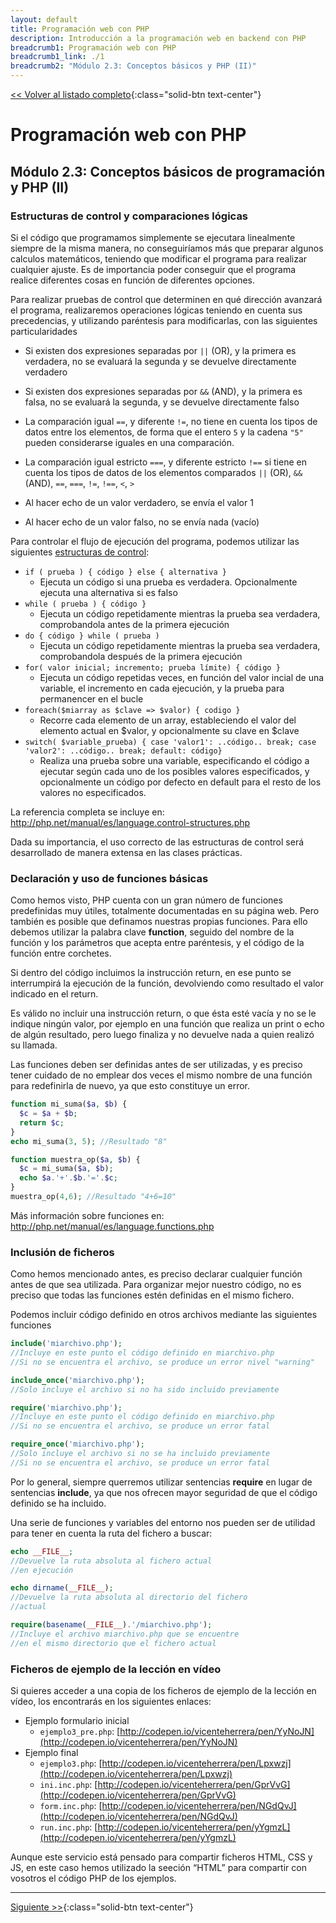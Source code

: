```yaml
---
layout: default
title: Programación web con PHP
description: Introducción a la programación web en backend con PHP
breadcrumb1: Programación web con PHP
breadcrumb1_link: ./1
breadcrumb2: "Módulo 2.3: Conceptos básicos y PHP (II)"
---
```


[<< Volver al listado completo](../){:class="solid-btn text-center"}

# Programación web con PHP

## Módulo 2.3: Conceptos básicos de programación y PHP (II)

### Estructuras de control y comparaciones lógicas

Si el código que programamos simplemente se ejecutara linealmente siempre de la misma manera, no conseguiríamos más que preparar algunos calculos matemáticos, teniendo que modificar el programa para realizar cualquier ajuste. Es de importancia poder conseguir que el programa realice diferentes cosas en función de diferentes opciones.

Para realizar pruebas de control que determinen en qué dirección avanzará el programa, realizaremos operaciones lógicas teniendo en cuenta sus precedencias, y utilizando paréntesis para modificarlas, con las siguientes particularidades

-   Si existen dos expresiones separadas por `||` (OR), y la primera es verdadera, no se evaluará la segunda y se devuelve directamente verdadero
-   Si existen dos expresiones separadas por `&&` (AND), y la primera es falsa, no se evaluará la segunda, y se devuelve directamente falso
-   La comparación igual `==`, y diferente `!=`, no tiene en cuenta los tipos de datos entre los elementos, de forma que el entero `5` y la cadena `"5"` pueden considerarse iguales en una comparación.

-   La comparación igual estricto `===`, y diferente estricto `!==` si tiene en cuenta los tipos de datos de los elementos comparados `||` (OR), `&&` (AND), `==`, `===`, `!=`, `!==`, `<`, `>`
-   Al hacer echo de un valor verdadero, se envía el valor 1
-   Al hacer echo de un valor falso, no se envía nada (vacío)

Para controlar el flujo de ejecución del programa, podemos utilizar las siguientes [estructuras de
control](<http://php.net/manual/es/language.control-structures.php>):

-   `if ( prueba ) { código } else { alternativa }`
    -   Ejecuta un código si una prueba es verdadera. Opcionalmente ejecuta una alternativa si es falso
-   `while ( prueba ) { código }`
    -   Ejecuta un código repetidamente mientras la prueba sea verdadera, comprobandola antes de la primera ejecución
-   `do { código } while ( prueba )`
    -   Ejecuta un código repetidamente mientras la prueba sea verdadera, comprobandola después de la primera ejecución
-   `for( valor inicial; incremento; prueba límite) { código }`
    -   Ejecuta un código repetidas veces, en función del valor incial de una variable, el incremento en cada ejecución, y la prueba para permanencer en el bucle
-   `foreach($miarray as $clave => $valor) { codigo }`
    -   Recorre cada elemento de un array, estableciendo el valor del elemento actual en \$valor, y opcionalmente su clave en \$clave
-   `switch( $variable_prueba) { case 'valor1': ..código.. break; case 'valor2': ..código.. break; default: código}`
    -   Realiza una prueba sobre una variable, especificando el código a ejecutar según cada uno de los posibles valores especificados, y opcionalmente un código por defecto en default para el resto de los valores no especificados.

La referencia completa se incluye en:
<http://php.net/manual/es/language.control-structures.php>

Dada su importancia, el uso correcto de las estructuras de control será desarrollado de manera extensa en las clases prácticas.


### Declaración y uso de funciones básicas

Como hemos visto, PHP cuenta con un gran número de funciones predefinidas muy útiles, totalmente documentadas en su página web. Pero también es posible que definamos nuestras propias funciones. Para ello debemos utilizar la palabra clave **function**, seguido del nombre de la función y los parámetros que acepta entre paréntesis, y el código de la función entre corchetes.

Si dentro del código incluimos la instrucción return, en ese punto se interrumpirá la ejecución de la función, devolviendo como resultado el valor indicado en el return.

Es válido no incluir una instrucción return, o que ésta esté vacía y no se le indique ningún valor, por ejemplo en una función que realiza un print o echo de algún resultado, pero luego finaliza y no devuelve nada a quien realizó su llamada.

Las funciones deben ser definidas antes de ser utilizadas, y es preciso tener cuidado de no emplear dos veces el mismo nombre de una función para redefinirla de nuevo, ya que esto constituye un error.

```php
function mi_suma($a, $b) {
  $c = $a + $b;
  return $c;
}
echo mi_suma(3, 5); //Resultado "8"

function muestra_op($a, $b) {
  $c = mi_suma($a, $b);
  echo $a.'+'.$b.'='.$c;
}
muestra_op(4,6); //Resultado "4+6=10"
```

Más información sobre funciones en: <http://php.net/manual/es/language.functions.php>


### Inclusión de ficheros

Como hemos mencionado antes, es preciso declarar cualquier función antes de que sea utilizada. Para organizar mejor nuestro código, no es preciso que todas las funciones estén definidas en el mismo fichero.

Podemos incluir código definido en otros archivos mediante las siguientes funciones

```php
include('miarchivo.php'); 
//Incluye en este punto el código definido en miarchivo.php
//Si no se encuentra el archivo, se produce un error nivel "warning"

include_once('miarchivo.php');
//Solo incluye el archivo si no ha sido incluido previamente

require('miarchivo.php');
//Incluye en este punto el código definido en miarchivo.php
//Si no se encuentra el archivo, se produce un error fatal

require_once('miarchivo.php');
//Solo incluye el archivo si no se ha incluido previamente
//Si no se encuentra el archivo, se produce un error fatal
```

Por lo general, siempre querremos utilizar sentencias **require** en lugar de sentencias **include**, ya que nos ofrecen mayor seguridad de que el código definido se ha incluido.

Una serie de funciones y variables del entorno nos pueden ser de utilidad para tener en cuenta la ruta del fichero a buscar:

```php
echo __FILE__; 
//Devuelve la ruta absoluta al fichero actual
//en ejecución

echo dirname(__FILE__);
//Devuelve la ruta absoluta al directorio del fichero
//actual

require(basename(__FILE__).'/miarchivo.php');
//Incluye el archivo miarchivo.php que se encuentre
//en el mismo directorio que el fichero actual
```

### Ficheros de ejemplo de la lección en vídeo

Si quieres acceder a una copia de los ficheros de ejemplo de la lección en
vídeo, los encontrarás en los siguientes enlaces:

- Ejemplo formulario inicial
    - `ejemplo3_pre.php`:
        [http://codepen.io/vicenteherrera/pen/YyNoJN](http://codepen.io/vicenteherrera/pen/YyNoJN)
- Ejemplo final
    - `ejemplo3.php`:
        [http://codepen.io/vicenteherrera/pen/Lpxwzj](http://codepen.io/vicenteherrera/pen/Lpxwzj)
    - `ini.inc.php`:
        [http://codepen.io/vicenteherrera/pen/GprVvG](http://codepen.io/vicenteherrera/pen/GprVvG)
    - `form.inc.php`:
        [http://codepen.io/vicenteherrera/pen/NGdQvJ](http://codepen.io/vicenteherrera/pen/NGdQvJ)
    - `run.inc.php`:
        [http://codepen.io/vicenteherrera/pen/yYgmzL](http://codepen.io/vicenteherrera/pen/yYgmzL)

Aunque este servicio está pensado para compartir ficheros HTML, CSS y JS, en este caso hemos utilizado la seeción “HTML” para compartir con vosotros el código PHP de los ejemplos.


---
[Siguiente >>](./4.md){:class="solid-btn text-center"}